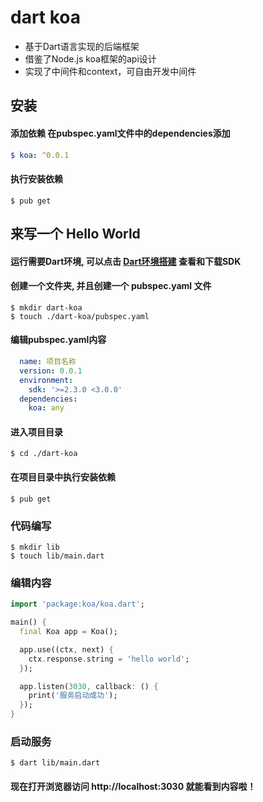 # dart koa

- 基于Dart语言实现的后端框架
- 借鉴了Node.js koa框架的api设计
- 实现了中间件和context，可自由开发中间件

## 安装
#### 添加依赖 在pubspec.yaml文件中的dependencies添加
```yaml
$ koa: ^0.0.1
```
#### 执行安装依赖
```ssh
$ pub get
```

## 来写一个 Hello World
#### 运行需要Dart环境, 可以点击 [Dart环境搭建](https://dart.dev/get-dart) 查看和下载SDK
#### 创建一个文件夹, 并且创建一个 pubspec.yaml 文件
```ssh
$ mkdir dart-koa
$ touch ./dart-koa/pubspec.yaml
```

#### 编辑pubspec.yaml内容
```yaml
  name: 项目名称
  version: 0.0.1
  environment:
    sdk: '>=2.3.0 <3.0.0'
  dependencies:
    koa: any
```
#### 进入项目目录
```ssh
$ cd ./dart-koa
```

#### 在项目目录中执行安装依赖
```ssh
$ pub get
```
### 代码编写
```ssh
$ mkdir lib
$ touch lib/main.dart
```
### 编辑内容
```dart
import 'package:koa/koa.dart';

main() {
  final Koa app = Koa();

  app.use((ctx, next) {
    ctx.response.string = 'hello world';
  });

  app.listen(3030, callback: () {
    print('服务启动成功');
  });
}
```
### 启动服务
```ssh
$ dart lib/main.dart
```
#### 现在打开浏览器访问 http://localhost:3030 就能看到内容啦！